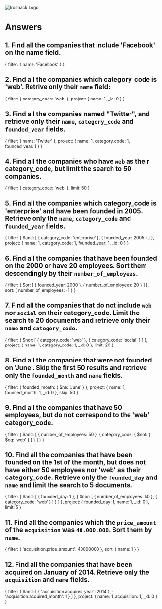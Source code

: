![Ironhack Logo](https://i.imgur.com/1QgrNNw.png)

# Answers

## 1. Find all the companies that include 'Facebook' on the **name** field.

{
 filter: {
  name: 'Facebook'
 }
}
 
## 2. Find all the companies which **category_code** is 'web'. Retrive only their `name` field:

{
 filter: {
  category_code: 'web'
 },
 project: {
  name: 1,
  _id: 0
 }
}

## 3. Find all the companies named "Twitter", and retrieve only their `name`, `category_code` and `founded_year` fields.

{
 filter: {
  name: 'Twitter'
 },
 project: {
  name: 1,
  category_code: 1,
  founded_year: 1
 }
}

## 4. Find all the companies who have `web` as their **category_code**, but limit the search to 50 companies.

{
 filter: {
  category_code: 'web'
 },
 limit: 50
}

## 5. Find all the companies which **category_code** is 'enterprise' and have been founded in 2005. Retrieve only the `name`, `category_code` and `founded_year` fields.

{
 filter: {
  $and: [
   {
    category_code: 'enterprise'
   },
   {
    founded_year: 2005
   }
  ]
 },
 project: {
  name: 1,
  category_code: 1,
  founded_year: 1,
  _id: 0
 }
}

## 6. Find all the companies that have been **founded** on the 2000 or have 20 **employees**. Sort them descendingly by their `number_of_employees`.

{
 filter: {
  $or: [
   {
    founded_year: 2000
   },
   {
    number_of_employees: 20
   }
  ]
 },
 sort: {
  number_of_employees: -1
 }
}

## 7. Find all the companies that do not include `web` nor `social` on their **category_code**. Limit the search to 20 documents and retrieve only their `name` and `category_code`.

{
 filter: {
  $nor: [
   {
    category_code: 'web'
   },
   {
    category_code: 'social'
   }
  ]
 },
 project: {
  name: 1,
  category_code: 1,
  _id: 0
 },
 limit: 20
}

## 8. Find all the companies that were not **founded** on 'June'. Skip the first 50 results and retrieve only the `founded_month` and `name` fields.

{
 filter: {
  founded_month: {
   $ne: 'June'
  }
 },
 project: {
  name: 1,
  founded_month: 1,
  _id: 0
 },
 skip: 50
}

## 9. Find all the companies that have 50 employees, but do not correspond to the 'web' **category_code**. 

{
 filter: {
  $and: [
   {
    number_of_employees: 50
   },
   {
    category_code: {
     $not: {
      $eq: 'web'
     }
    }
   }
  ]
 }
}

## 10. Find all the companies that have been founded on the 1st of the month, but does not have either 50 employees nor 'web' as their **category_code**. Retrieve only the `founded_day` and `name` and limit the search to 5 documents.

{
 filter: {
  $and: [
   {
    founded_day: 1
   },
   {
    $nor: [
     {
      number_of_employees: 50
     },
     {
      category_code: 'web'
     }
    ]
   }
  ]
 },
 project: {
  founded_day: 1,
  name: 1,
  _id: 0
 },
 limit: 5
}

## 11. Find all the companies which the `price_amount` of the `acquisition` was **`40.000.000`**. Sort them by `name`.

{
 filter: {
  'acquisition.price_amount': 40000000
 },
 sort: {
  name: 1
 }
}

## 12. Find all the companies that have been acquired on January of 2014. Retrieve only the `acquisition` and `name` fields.

{
 filter: {
  $and: [
   {
    'acquisition.acquired_year': 2014
   },
   {
    'acquisition.acquired_month': 1
   }
  ]
 },
 project: {
  name: 1,
  acquisition: 1,
  _id: 0
 }
}